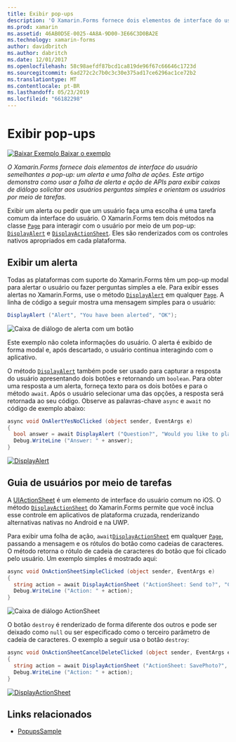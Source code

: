 ```yaml
---
title: Exibir pop-ups
description: 'O Xamarin.Forms fornece dois elementos de interface do usuário semelhantes a pop-up: um alerta e uma folha de ações. Este artigo demonstra como usar a folha de alerta e ação de APIs para exibir caixas de diálogo solicitar aos usuários perguntas simples e orientam os usuários por meio de tarefas.'
ms.prod: xamarin
ms.assetid: 46AB0D5E-0025-4A8A-9D00-3E66C3D0BA2E
ms.technology: xamarin-forms
author: davidbritch
ms.author: dabritch
ms.date: 12/01/2017
ms.openlocfilehash: 58c98aefdf87bcd1ca819de96f67c66646c1723d
ms.sourcegitcommit: 6ad272c2c7b0c3c30e375ad17ce6296ac1ce72b2
ms.translationtype: MT
ms.contentlocale: pt-BR
ms.lasthandoff: 05/23/2019
ms.locfileid: "66182298"
---
```

# <a name="display-pop-ups"></a>Exibir pop-ups

[![Baixar Exemplo](~/media/shared/download.png) Baixar o exemplo](https://developer.xamarin.com/samples/xamarin-forms/Navigation/Pop-ups/)

_O Xamarin.Forms fornece dois elementos de interface do usuário semelhantes a pop-up: um alerta e uma folha de ações. Este artigo demonstra como usar a folha de alerta e ação de APIs para exibir caixas de diálogo solicitar aos usuários perguntas simples e orientam os usuários por meio de tarefas._

Exibir um alerta ou pedir que um usuário faça uma escolha é uma tarefa comum da interface do usuário. O Xamarin.Forms tem dois métodos na classe [`Page`](xref:Xamarin.Forms.Page) para interagir com o usuário por meio de um pop-up: [`DisplayAlert`](xref:Xamarin.Forms.Page.DisplayAlert*) e [`DisplayActionSheet`](xref:Xamarin.Forms.Page.DisplayActionSheet*). Eles são renderizados com os controles nativos apropriados em cada plataforma.

## <a name="display-an-alert"></a>Exibir um alerta

Todas as plataformas com suporte do Xamarin.Forms têm um pop-up modal para alertar o usuário ou fazer perguntas simples a ele. Para exibir esses alertas no Xamarin.Forms, use o método [`DisplayAlert`](xref:Xamarin.Forms.Page.DisplayAlert*) em qualquer [`Page`](xref:Xamarin.Forms.Page). A linha de código a seguir mostra uma mensagem simples para o usuário:

```csharp
DisplayAlert ("Alert", "You have been alerted", "OK");
```

![](pop-ups-images/alert.png "Caixa de diálogo de alerta com um botão")

Este exemplo não coleta informações do usuário. O alerta é exibido de forma modal e, após descartado, o usuário continua interagindo com o aplicativo.

O método [`DisplayAlert`](xref:Xamarin.Forms.Page.DisplayAlert*) também pode ser usado para capturar a resposta do usuário apresentando dois botões e retornando um `boolean`. Para obter uma resposta a um alerta, forneça texto para os dois botões e para o método `await`. Após o usuário selecionar uma das opções, a resposta será retornada ao seu código. Observe as palavras-chave `async` e `await` no código de exemplo abaixo:

```csharp
async void OnAlertYesNoClicked (object sender, EventArgs e)
{
  bool answer = await DisplayAlert ("Question?", "Would you like to play a game", "Yes", "No");
  Debug.WriteLine ("Answer: " + answer);
}
```

[![DisplayAlert](pop-ups-images/alert2-sml.png "Caixa de diálogo de alerta com dois botões")](pop-ups-images/alert2.png#lightbox "Caixa de diálogo de alerta com dois botões")

## <a name="guide-users-through-tasks"></a>Guia de usuários por meio de tarefas

A [UIActionSheet](https://developer.apple.com/library/ios/documentation/uikit/reference/uiactionsheet_class/Reference/Reference.html) é um elemento de interface do usuário comum no iOS. O método [`DisplayActionSheet`](xref:Xamarin.Forms.Page.DisplayActionSheet*) do Xamarin.Forms permite que você inclua esse controle em aplicativos de plataforma cruzada, renderizando alternativas nativas no Android e na UWP.

Para exibir uma folha de ação, `await`[`DisplayActionSheet`](xref:Xamarin.Forms.Page.DisplayActionSheet*) em qualquer [`Page`](xref:Xamarin.Forms.Page), passando a mensagem e os rótulos do botão como cadeias de caracteres. O método retorna o rótulo de cadeia de caracteres do botão que foi clicado pelo usuário. Um exemplo simples é mostrado aqui:

```csharp
async void OnActionSheetSimpleClicked (object sender, EventArgs e)
{
  string action = await DisplayActionSheet ("ActionSheet: Send to?", "Cancel", null, "Email", "Twitter", "Facebook");
  Debug.WriteLine ("Action: " + action);
}
```

![](pop-ups-images/action.png "Caixa de diálogo ActionSheet")

O botão `destroy` é renderizado de forma diferente dos outros e pode ser deixado como `null` ou ser especificado como o terceiro parâmetro de cadeia de caracteres. O exemplo a seguir usa o botão `destroy`:

```csharp
async void OnActionSheetCancelDeleteClicked (object sender, EventArgs e)
{
  string action = await DisplayActionSheet ("ActionSheet: SavePhoto?", "Cancel", "Delete", "Photo Roll", "Email");
  Debug.WriteLine ("Action: " + action);
}
```

[![DisplayActionSheet](pop-ups-images/action2-sml.png "Caixa de diálogo de folha de ação com botão Destruir")](pop-ups-images/action2.png#lightbox "Caixa de diálogo de folha de ação com botão Destruir")

## <a name="related-links"></a>Links relacionados

- [PopupsSample](https://developer.xamarin.com/samples/xamarin-forms/Navigation/Pop-ups/)
